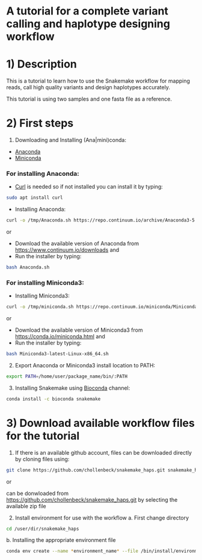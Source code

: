 # A tutorial for a complete variant calling and haplotype designing workflow


# 1) Description

This is a tutorial to learn how to use the Snakemake workflow for mapping reads, call high quality variants and design haplotypes accurately. 

This tutorial is using two samples and one fasta file as a reference.

# 2) First steps

1. Downloading and Installing (Ana|mini)conda:
- [Anaconda]
- [Miniconda]

### For installing Anaconda:

- [Curl] is needed so if not installed you can install it by typing:
```sh
sudo apt install curl	
```
	
- Installing Anaconda:
```sh
curl -o /tmp/Anaconda.sh https://repo.continuum.io/archive/Anaconda3-5.1.0-Linux-x86_64.sh && bash /tmp/Anaconda.sh
```

or

- Download the available version of Anaconda from https://www.continuum.io/downloads
and
- Run the installer by typing:
```sh
bash Anaconda.sh
```

### For installing Miniconda3:

- Installing Miniconda3:
```sh
curl -o /tmp/miniconda.sh https://repo.continuum.io/miniconda/Miniconda3-latest-Linux-x86_64.sh && bash /tmp/miniconda.sh
```
or

- Download the available version of Miniconda3 from https://conda.io/miniconda.html
and
- Run the installer by typing:
```sh
bash Miniconda3-latest-Linux-x86_64.sh
```

2. Export Anaconda or Miniconda3 install location to PATH:
```sh
export PATH=/home/user/package_name/bin/:PATH
```

3. Installing Snakemake using [Bioconda] channel:
```sh
conda install -c bioconda snakemake
```
	
 # 3) Download available workflow files for the tutorial
 
 1. If there is an available github account, files can be downloaded directly by cloning files using:
 ```sh
 git clone https://github.com/chollenbeck/snakemake_haps.git snakemake_haps
 ```
 or
 
 can be donwloaded from https://github.com/chollenbeck/snakemake_haps.git by selecting the available zip file
 
 
 2. Install environment for use with the workflow
 a. First change directory
 ```sh
 cd /user/dir/snakemake_haps
 ```
 b. Installing the appropriate environment file
 ```sh
 conda env create --name *environment_name* --file /bin/install/environment.yml
 ```

 
	

	
	






[Anaconda]: https://www.continuum.io/downloads
[Miniconda]: https://conda.io/miniconda.html
[Curl]: https://www.tutorialspoint.com/unix_commands/curl.htm 
[Bioconda]: https://bioconda.github.io/
